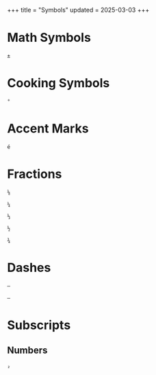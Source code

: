 +++
title = "Symbols"
updated = 2025-03-03
+++

# Math Symbols
```Plus-Minus
±
```

# Cooking Symbols
```Degree
°
```

# Accent Marks

```Spanish e
é
```

# Fractions


```One-Eighth
⅛
```
```One-Fourth
¼
```
```One-Third
⅓
```
```One-Half
½
```
```Three-Fourths
¾
```



# Dashes

```em Dash
—
```
```en Dash
–
```


# Subscripts

## Numbers

```2
₂
```